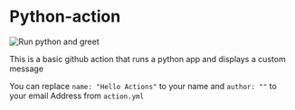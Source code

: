 # Python-action
![Run python and greet](https://github.com/alexmarginean16/Python-action/workflows/Run%20python%20and%20greet/badge.svg?branch=master)

This is a basic github action that runs a python app and displays a custom message

You can replace `name: "Hello Actions"` to your name and `author: ""` to your email Address from `action.yml`
